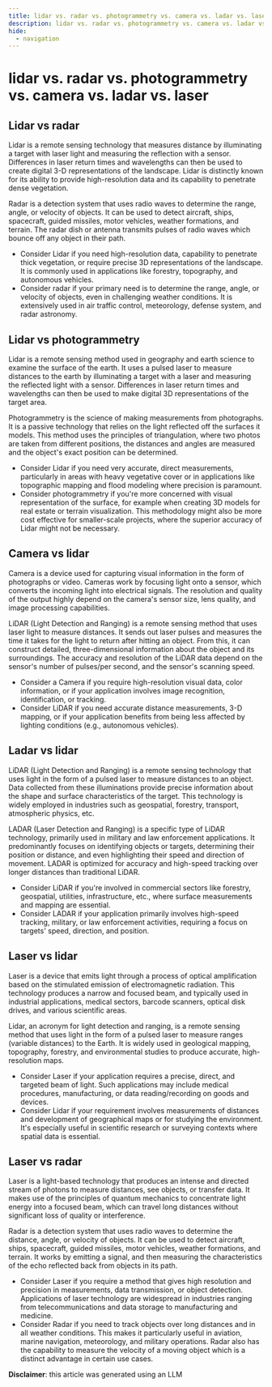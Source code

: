 ```yaml
---
title: lidar vs. radar vs. photogrammetry vs. camera vs. ladar vs. laser
description: lidar vs. radar vs. photogrammetry vs. camera vs. ladar vs. laser
hide:
  - navigation
---
```

# lidar vs. radar vs. photogrammetry vs. camera vs. ladar vs. laser

## Lidar vs radar
Lidar is a remote sensing technology that measures distance by illuminating a target with laser light and measuring the reflection with a sensor. Differences in laser return times and wavelengths can then be used to create digital 3-D representations of the landscape. Lidar is distinctly known for its ability to provide high-resolution data and its capability to penetrate dense vegetation.

Radar is a detection system that uses radio waves to determine the range, angle, or velocity of objects. It can be used to detect aircraft, ships, spacecraft, guided missiles, motor vehicles, weather formations, and terrain. The radar dish or antenna transmits pulses of radio waves which bounce off any object in their path.

- Consider Lidar if you need high-resolution data, capability to penetrate thick vegetation, or require precise 3D representations of the landscape. It is commonly used in applications like forestry, topography, and autonomous vehicles.
- Consider radar if your primary need is to determine the range, angle, or velocity of objects, even in challenging weather conditions. It is extensively used in air traffic control, meteorology, defense system, and radar astronomy.


## Lidar vs photogrammetry
Lidar is a remote sensing method used in geography and earth science to examine the surface of the earth. It uses a pulsed laser to measure distances to the earth by illuminating a target with a laser and measuring the reflected light with a sensor. Differences in laser return times and wavelengths can then be used to make digital 3D representations of the target area.

Photogrammetry is the science of making measurements from photographs. It is a passive technology that relies on the light reflected off the surfaces it models. This method uses the principles of triangulation, where two photos are taken from different positions, the distances and angles are measured and the object's exact position can be determined.

- Consider Lidar if you need very accurate, direct measurements, particularly in areas with heavy vegetative cover or in applications like topographic mapping and flood modeling where precision is paramount. 
- Consider photogrammetry if you're more concerned with visual representation of the surface, for example when creating 3D models for real estate or terrain visualization. This methodology might also be more cost effective for smaller-scale projects, where the superior accuracy of Lidar might not be necessary.


## Camera vs lidar
Camera is a device used for capturing visual information in the form of photographs or video. Cameras work by focusing light onto a sensor, which converts the incoming light into electrical signals. The resolution and quality of the output highly depend on the camera's sensor size, lens quality, and image processing capabilities. 

LiDAR (Light Detection and Ranging) is a remote sensing method that uses laser light to measure distances. It sends out laser pulses and measures the time it takes for the light to return after hitting an object. From this, it can construct detailed, three-dimensional information about the object and its surroundings. The accuracy and resolution of the LiDAR data depend on the sensor's number of pulses/per second, and the sensor's scanning speed.

- Consider a Camera if you require high-resolution visual data, color information, or if your application involves image recognition, identification, or tracking.
- Consider LiDAR if you need accurate distance measurements, 3-D mapping, or if your application benefits from being less affected by lighting conditions (e.g., autonomous vehicles).


## Ladar vs lidar
LiDAR (Light Detection and Ranging) is a remote sensing technology that uses light in the form of a pulsed laser to measure distances to an object. Data collected from these illuminations provide precise information about the shape and surface characteristics of the target. This technology is widely employed in industries such as geospatial, forestry, transport, atmospheric physics, etc.

LADAR (Laser Detection and Ranging) is a specific type of LiDAR technology, primarily used in military and law enforcement applications. It predominantly focuses on identifying objects or targets, determining their position or distance, and even highlighting their speed and direction of movement. LADAR is optimized for accuracy and high-speed tracking over longer distances than traditional LiDAR.

- Consider LiDAR if you're involved in commercial sectors like forestry, geospatial, utilities, infrastructure, etc., where surface measurements and mapping are essential.
- Consider LADAR if your application primarily involves high-speed tracking, military, or law enforcement activities, requiring a focus on targets' speed, direction, and position.


## Laser vs lidar
Laser is a device that emits light through a process of optical amplification based on the stimulated emission of electromagnetic radiation. This technology produces a narrow and focused beam, and typically used in industrial applications, medical sectors, barcode scanners, optical disk drives, and various scientific areas. 

Lidar, an acronym for light detection and ranging, is a remote sensing method that uses light in the form of a pulsed laser to measure ranges (variable distances) to the Earth. It is widely used in geological mapping, topography, forestry, and environmental studies to produce accurate, high-resolution maps.

- Consider Laser if your application requires a precise, direct, and targeted beam of light. Such applications may include medical procedures, manufacturing, or data reading/recording on goods and devices.
- Consider Lidar if your requirement involves measurements of distances and development of geographical maps or for studying the environment. It's especially useful in scientific research or surveying contexts where spatial data is essential.


## Laser vs radar
Laser is a light-based technology that produces an intense and directed stream of photons to measure distances, see objects, or transfer data. It makes use of the principles of quantum mechanics to concentrate light energy into a focused beam, which can travel long distances without significant loss of quality or interference.

Radar is a detection system that uses radio waves to determine the distance, angle, or velocity of objects. It can be used to detect aircraft, ships, spacecraft, guided missiles, motor vehicles, weather formations, and terrain. It works by emitting a signal, and then measuring the characteristics of the echo reflected back from objects in its path.

- Consider Laser if you require a method that gives high resolution and precision in measurements, data transmission, or object detection. Applications of laser technology are widespread in industries ranging from telecommunications and data storage to manufacturing and medicine.
- Consider Radar if you need to track objects over long distances and in all weather conditions. This makes it particularly useful in aviation, marine navigation, meteorology, and military operations. Radar also has the capability to measure the velocity of a moving object which is a distinct advantage in certain use cases.

**Disclaimer**: this article was generated using an LLM